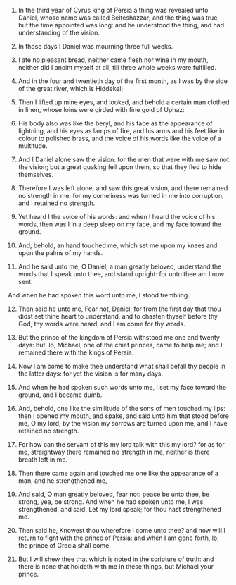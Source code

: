 1. In the third year of Cyrus king of Persia a thing was revealed
unto Daniel, whose name was called Belteshazzar; and the thing was
true, but the time appointed was long: and he understood the thing,
and had understanding of the vision.

2. In those days I Daniel was mourning three full weeks.

3. I ate no pleasant bread, neither came flesh nor wine in my mouth,
neither did I anoint myself at all, till three whole weeks were
fulfilled.

4. And in the four and twentieth day of the first month, as I was by
the side of the great river, which is Hiddekel;

5. Then I lifted up
mine eyes, and looked, and behold a certain man clothed in linen,
whose loins were girded with fine gold of Uphaz:

6. His body also
was like the beryl, and his face as the appearance of lightning, and
his eyes as lamps of fire, and his arms and his feet like in colour to
polished brass, and the voice of his words like the voice of a
multitude.

7. And I Daniel alone saw the vision: for the men that were with me
saw not the vision; but a great quaking fell upon them, so that they
fled to hide themselves.

8. Therefore I was left alone, and saw this great vision, and there
remained no strength in me: for my comeliness was turned in me into
corruption, and I retained no strength.

9. Yet heard I the voice of his words: and when I heard the voice of
his words, then was I in a deep sleep on my face, and my face toward
the ground.

10. And, behold, an hand touched me, which set me upon my knees and
upon the palms of my hands.

11. And he said unto me, O Daniel, a man greatly beloved, understand
the words that I speak unto thee, and stand upright: for unto thee am
I now sent.

And when he had spoken this word unto me, I stood trembling.

12. Then said he unto me, Fear not, Daniel: for from the first day
that thou didst set thine heart to understand, and to chasten thyself
before thy God, thy words were heard, and I am come for thy words.

13. But the prince of the kingdom of Persia withstood me one and
twenty days: but, lo, Michael, one of the chief princes, came to help
me; and I remained there with the kings of Persia.

14. Now I am come to make thee understand what shall befall thy
people in the latter days: for yet the vision is for many days.

15. And when he had spoken such words unto me, I set my face toward
the ground, and I became dumb.

16. And, behold, one like the similitude of the sons of men touched
my lips: then I opened my mouth, and spake, and said unto him that
stood before me, O my lord, by the vision my sorrows are turned upon
me, and I have retained no strength.

17. For how can the servant of this my lord talk with this my lord?
for as for me, straightway there remained no strength in me, neither
is there breath left in me.

18. Then there came again and touched me one like the appearance of
a man, and he strengthened me,

19. And said, O man greatly beloved,
fear not: peace be unto thee, be strong, yea, be strong. And when he
had spoken unto me, I was strengthened, and said, Let my lord speak;
for thou hast strengthened me.

20. Then said he, Knowest thou wherefore I come unto thee? and now
will I return to fight with the prince of Persia: and when I am gone
forth, lo, the prince of Grecia shall come.

21. But I will shew thee that which is noted in the scripture of
truth: and there is none that holdeth with me in these things, but
Michael your prince.